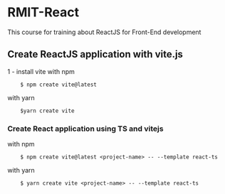 # RMIT-React
This course for training about ReactJS for Front-End development

## Create ReactJS application with vite.js

1 - install vite
with npm
```
    $ npm create vite@latest
```

with yarn

```
    $yarn create vite
```

### Create React application using TS and vitejs

with npm

```
    $ npm create vite@latest <project-name> -- --template react-ts
```

with yarn
```
    $ yarn create vite <project-name> -- --template react-ts
```